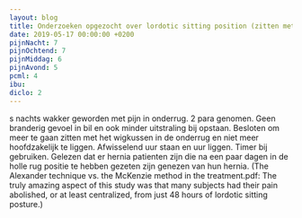 ```yaml
---
layout: blog
title: Onderzoeken opgezocht over lordotic sitting position (zitten met holle rug)
date: 2019-05-17 00:00:00 +0200
pijnNacht: 7
pijnOchtend: 7
pijnMiddag: 6
pijnAvond: 5
pcml: 4
ibu: 
diclo: 2
---
```


s nachts wakker geworden met pijn in onderrug. 2 para genomen. Geen branderig gevoel in bil en ook minder uitstraling bij opstaan. Besloten om meer te gaan zitten met het wigkussen in de onderrug en niet meer hoofdzakelijk te liggen. Afwisselend uur staan en uur liggen. Timer bij gebruiken. Gelezen dat er hernia patienten zijn die na een paar dagen in de holle rug positie te hebben gezeten zijn genezen van hun hernia. (The Alexander technique vs. the McKenzie method in the treatment.pdf: The truly amazing aspect of this study was that many subjects had their pain abolished, or at least centralized, from just 48 hours of lordotic sitting posture.)

